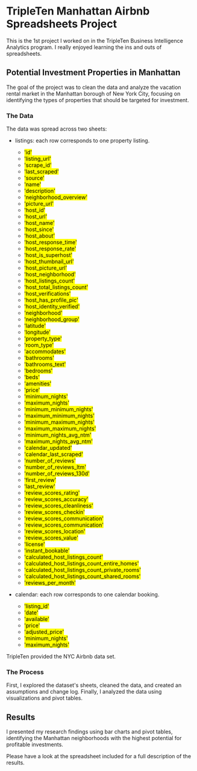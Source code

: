 # TripleTen Manhattan Airbnb Spreadsheets Project
This is the 1st project I worked on in the TripleTen Business Intelligence Analytics program. I really enjoyed learning the ins and outs of spreadsheets.

## Potential Investment Properties in Manhattan
The goal of the project was to clean the data and analyze the vacation rental market in the Manhattan borough of New York City, focusing on identifying the types of properties that should be targeted for investment. 

### The Data
The data was spread across two sheets:
- listings: each row corresponds to one property listing.
  - <mark>'id'</mark>
  - <mark>'listing_url'</mark>
  - <mark>'scrape_id'</mark>
  - <mark>'last_scraped'</mark>
  - <mark>'source'</mark>
  - <mark>'name'</mark>
  - <mark>'description'</mark>
  - <mark>'neighborhood_overview'</mark>
  - <mark>'picture_url'</mark>
  - <mark>'host_id'</mark>
  - <mark>'host_url'</mark>
  - <mark>'host_name'</mark>
  - <mark>'host_since'</mark>
  - <mark>'host_about'</mark>
  - <mark>'host_response_time'</mark>
  - <mark>'host_response_rate'</mark>
  - <mark>'host_is_superhost'</mark>
  - <mark>'host_thumbnail_url'</mark>
  - <mark>'host_picture_url'</mark>
  - <mark>'host_neighborhood'</mark>
  - <mark>'host_listings_count'</mark>
  - <mark>'host_total_listings_count'</mark>
  - <mark>'host_verifications'</mark>
  - <mark>'host_has_profile_pic'</mark>
  - <mark>'host_identity_verified'</mark>
  - <mark>'neighborhood'</mark>
  - <mark>'neighborhood_group'</mark>
  - <mark>'latitude'</mark>
  - <mark>'longitude'</mark>
  - <mark>'property_type'</mark>
  - <mark>'room_type'</mark>
  - <mark>'accommodates'</mark>
  - <mark>'bathrooms'</mark>
  - <mark>'bathrooms_text'</mark>
  - <mark>'bedrooms'</mark>
  - <mark>'beds'</mark>
  - <mark>'amenities'</mark>
  - <mark>'price'</mark>
  - <mark>'minimum_nights'</mark>
  - <mark>'maximum_nights'</mark>
  - <mark>'minimum_minimum_nights'</mark>
  - <mark>'maximum_minimum_nights'</mark>
  - <mark>'minimum_maximum_nights'</mark>
  - <mark>'maximum_maximum_nights'</mark>
  - <mark>'minimum_nights_avg_ntm'</mark>
  - <mark>'maximum_nights_avg_ntm'</mark>
  - <mark>'calendar_updated'</mark>
  - <mark>'calendar_last_scraped'</mark>
  - <mark>'number_of_reviews'</mark>
  - <mark>'number_of_reviews_ltm'</mark>
  - <mark>'number_of_reviews_130d'</mark>
  - <mark>'first_review'</mark>
  - <mark>'last_review'</mark>
  - <mark>'review_scores_rating'</mark>
  - <mark>'review_scores_accuracy'</mark>
  - <mark>'review_scores_cleanliness'</mark>
  - <mark>'review_scores_checkin'</mark>
  - <mark>'review_scores_communication'</mark>
  - <mark>'review_scores_communication'</mark>
  - <mark>'review_scores_location'</mark>
  - <mark>'review_scores_value'</mark>
  - <mark>'license'</mark>
  - <mark>'instant_bookable'</mark>
  - <mark>'calculated_host_listings_count'</mark>
  - <mark>'calculated_host_listings_count_entire_homes'</mark>
  - <mark>'calculated_host_listings_count_private_rooms'</mark>
  - <mark>'calculated_host_listings_count_shared_rooms'</mark>
  - <mark>'reviews_per_month'</mark>

- calendar: each row corresponds to one calendar booking.
  - <mark>'listing_id'</mark>
  - <mark>'date'</mark>
  - <mark>'available'</mark>
  - <mark>'price'</mark>
  - <mark>'adjusted_price'</mark>
  - <mark>'minimum_nights'</mark>
  - <mark>'maximum_nights'</mark>

TripleTen provided the NYC Airbnb data set.

### The Process
First, I explored the dataset's sheets, cleaned the data, and created an assumptions and change log. Finally, I analyzed the data using visualizations and pivot tables.

## Results
I presented my research findings using bar charts and pivot tables, identifying the Manhattan neighborhoods with the highest potential for profitable investments.

Please have a look at the spreadsheet included for a full description of the results.
